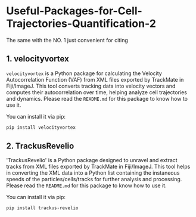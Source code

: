 # Useful-Packages-for-Cell-Trajectories-Quantification-2
The same with the NO. 1 just convenient for citing

## 1. velocityvortex 
`velocityvortex` is a Python package for calculating the Velocity Autocorrelation Function (VAF) from XML files exported by TrackMate in Fiji/ImageJ. This tool converts tracking data into velocity vectors and computes their autocorrelation over time, helping analyze cell trajectories and dynamics. Please read the `README.md` for this package to know how to use it.

You can install it via pip:
```sh
pip install velocityvortex
```



## 2. TrackusRevelio 
'TrackusRevelio' is a Python package designed to unravel and extract tracks from XML files exported by TrackMate in Fiji/ImageJ. This tool helps in converting the XML data into a Python list containing the instaneous speeds of the particles/cells/tracks for further analysis and processing. Please read the `README.md` for this package to know how to use it.

You can install it via pip:
```sh
pip install trackus-revelio
```

